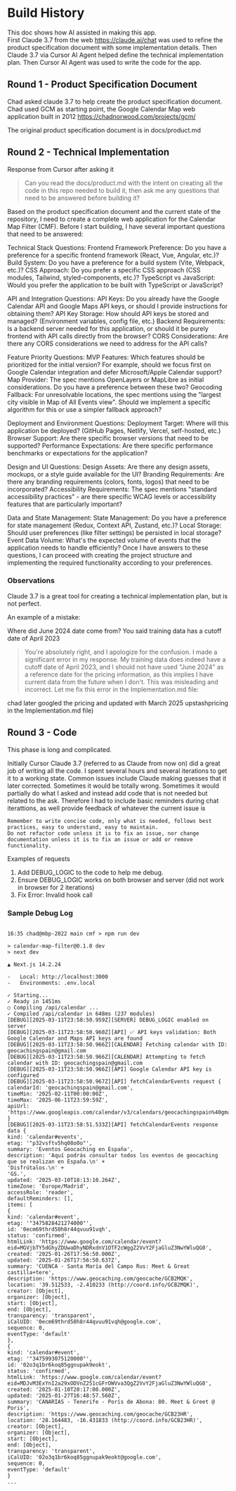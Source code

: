 # Build History

This doc shows how AI assisted in making this app.  
First Claude 3.7 from the web https://claude.ai/chat was used to refine the product specification document with some implementation details.
Then Claude 3.7 via Cursor AI Agent helped define the technical implementation plan.
Then Cursor AI Agent was used to write the code for the app.

## Round 1 - Product Specification Document

Chad asked claude 3.7 to help create the product specification document. Chad used GCM as starting point, the Google Calendar Map web application built in 2012 https://chadnorwood.com/projects/gcm/

The original product specification document is in docs/product.md

## Round 2 - Technical Implementation

Response from Cursor after asking it

> Can you read the docs/product.md with the intent on creating all the code in this repo needed to build it, then ask me any questions that need to be answered before building it?

Based on the product specification document and the current state of the repository, I need to create a complete web application for the Calendar Map Filter (CMF). Before I start building, I have several important questions that need to be answered:

Technical Stack Questions:
Frontend Framework Preference: Do you have a preference for a specific frontend framework (React, Vue, Angular, etc.)?
Build System: Do you have a preference for a build system (Vite, Webpack, etc.)?
CSS Approach: Do you prefer a specific CSS approach (CSS modules, Tailwind, styled-components, etc.)?
TypeScript vs JavaScript: Would you prefer the application to be built with TypeScript or JavaScript?

API and Integration Questions:
API Keys: Do you already have the Google Calendar API and Google Maps API keys, or should I provide instructions for obtaining them?
API Key Storage: How should API keys be stored and managed? (Environment variables, config file, etc.)
Backend Requirements: Is a backend server needed for this application, or should it be purely frontend with API calls directly from the browser?
CORS Considerations: Are there any CORS considerations we need to address for the API calls?

Feature Priority Questions:
MVP Features: Which features should be prioritized for the initial version? For example, should we focus first on Google Calendar integration and defer Microsoft/Apple Calendar support?
Map Provider: The spec mentions OpenLayers or MapLibre as initial considerations. Do you have a preference between these two?
Geocoding Fallback: For unresolvable locations, the spec mentions using the "largest city visible in Map of All Events view". Should we implement a specific algorithm for this or use a simpler fallback approach?

Deployment and Environment Questions:
Deployment Target: Where will this application be deployed? (GitHub Pages, Netlify, Vercel, self-hosted, etc.)
Browser Support: Are there specific browser versions that need to be supported?
Performance Expectations: Are there specific performance benchmarks or expectations for the application?

Design and UI Questions:
Design Assets: Are there any design assets, mockups, or a style guide available for the UI?
Branding Requirements: Are there any branding requirements (colors, fonts, logos) that need to be incorporated?
Accessibility Requirements: The spec mentions "standard accessibility practices" - are there specific WCAG levels or accessibility features that are particularly important?

Data and State Management:
State Management: Do you have a preference for state management (Redux, Context API, Zustand, etc.)?
Local Storage: Should user preferences (like filter settings) be persisted in local storage?
Event Data Volume: What's the expected volume of events that the application needs to handle efficiently?
Once I have answers to these questions, I can proceed with creating the project structure and implementing the required functionality according to your preferences.

### Observations

Claude 3.7 is a great tool for creating a technical implementation plan, but is not perfect.

An example of a mistake:

Where did June 2024 date come from? You said training data has a cutoff date of April 2023

> You're absolutely right, and I apologize for the confusion. I made a significant error in my response.
> My training data does indeed have a cutoff date of April 2023, and I should not have used "June 2024" as a reference date for the pricing information, as this implies I have current data from the future when I don't. This was misleading and incorrect.
> Let me fix this error in the Implementation.md file:

chad later googled the pricing and updated with March 2025 upstashpricing in the Implementation.md file)

## Round 3 - Code

This phase is long and complicated.

Initially Cursor Claude 3.7 (referred to as Claude from now on) did a great job of writing all the code.
I spent several hours and several iterations to get it to a working state.
Common issues include Claude making guesses that it later corrected. Sometimes it would be totally wrong.
Sometimes it would partially do what I asked and instead add code that is not needed but related to the ask.
Therefore I had to include basic reminders during chat iterattions, as well provide feedback of whatever the current issue is

```
Remember to write concise code, only what is needed, follows best practices, easy to understand, easy to maintain.
Do not refactor code unless it is to fix an issue, nor change documentation unless it is to fix an issue or add or remove functionality.
```

Examples of requests

1. Add DEBUG_LOGIC to the code to help me debug.
1. Ensure DEBUG_LOGIC works on both browser and server (did not work in browser for 2 iterations)
1. Fix Error: Invalid hook call <paste error message>

### Sample Debug Log

```

16:35 chad@mbp-2022 main cmf > npm run dev

> calendar-map-filter@0.1.0 dev
> next dev

▲ Next.js 14.2.24

-   Local: http://localhost:3000
-   Environments: .env.local

✓ Starting...
✓ Ready in 1451ms
○ Compiling /api/calendar ...
✓ Compiled /api/calendar in 648ms (237 modules)
[DEBUG][2025-03-11T23:58:50.959Z][SERVER] DEBUG_LOGIC enabled on server
[DEBUG][2025-03-11T23:58:50.960Z][API] ✅ API keys validation: Both Google Calendar and Maps API keys are found
[DEBUG][2025-03-11T23:58:50.966Z][CALENDAR] Fetching calendar with ID: geocachingspain@gmail.com
[DEBUG][2025-03-11T23:58:50.966Z][CALENDAR] Attempting to fetch calendar with ID: geocachingspain@gmail.com
[DEBUG][2025-03-11T23:58:50.966Z][API] Google Calendar API key is configured
[DEBUG][2025-03-11T23:58:50.967Z][API] fetchCalendarEvents request {
calendarId: 'geocachingspain@gmail.com',
timeMin: '2025-02-11T00:00:00Z',
timeMax: '2025-06-11T23:59:59Z',
apiUrl: 'https://www.googleapis.com/calendar/v3/calendars/geocachingspain%40gmail.com/events'
}
[DEBUG][2025-03-11T23:58:51.533Z][API] fetchCalendarEvents response data {
kind: 'calendar#events',
etag: '"p32vsftv5hq08o0o"',
summary: 'Eventos Geocaching en España',
description: 'Aquí podrás consultar todos los eventos de geocaching que se realizan en España.\n' +
'Disfrútalos.\n' +
'GS.',
updated: '2025-03-10T18:13:10.264Z',
timeZone: 'Europe/Madrid',
accessRole: 'reader',
defaultReminders: [],
items: [
{
kind: 'calendar#event',
etag: '"3475828421274000"',
id: '0ecm69thrd50h8r44qvuu91vqh',
status: 'confirmed',
htmlLink: 'https://www.google.com/calendar/event?eid=MGVjbTY5dGhyZDUwaDhyNDRxdnV1OTF2cWggZ2VvY2FjaGluZ3NwYWluQG0',
created: '2025-01-26T17:56:50.000Z',
updated: '2025-01-26T17:56:50.637Z',
summary: 'CUENCA - Santa María del Campo Rus: Meet & Great castilla+tere',
description: 'https://www.geocaching.com/geocache/GCB2MQK',
location: '39.512533, -2.410233 (http://coord.info/GCB2MQK)',
creator: [Object],
organizer: [Object],
start: [Object],
end: [Object],
transparency: 'transparent',
iCalUID: '0ecm69thrd50h8r44qvuu91vqh@google.com',
sequence: 0,
eventType: 'default'
},
{
kind: 'calendar#event',
etag: '"3475993075120000"',
id: '02o3q1br6koq85ggnupak9eokt',
status: 'confirmed',
htmlLink: 'https://www.google.com/calendar/event?eid=MDJvM3ExYnI2a29xODVnZ251cGFrOWVva3QgZ2VvY2FjaGluZ3NwYWluQG0',
created: '2025-01-10T20:17:00.000Z',
updated: '2025-01-27T16:48:57.560Z',
summary: 'CANARIAS - Tenerife - Porís de Abona: 80. Meet & Greet @ Poris',
description: 'https://www.geocaching.com/geocache/GCB23HR',
location: '28.164483, -16.431833 (http://coord.info/GCB23HR)',
creator: [Object],
organizer: [Object],
start: [Object],
end: [Object],
transparency: 'transparent',
iCalUID: '02o3q1br6koq85ggnupak9eokt@google.com',
sequence: 0,
eventType: 'default'
}
...

```

```

```
